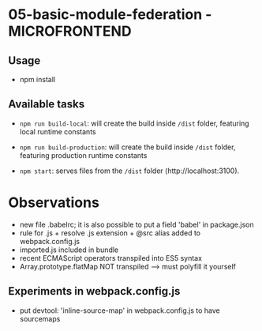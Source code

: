 # 05-basic-module-federation - MICROFRONTEND

## Usage

- npm install

## Available tasks

- `npm run build-local`: will create the build inside `/dist` folder, featuring local runtime constants

- `npm run build-production`: will create the build inside `/dist` folder, featuring production runtime constants

- `npm start`: serves files from the `/dist` folder (http://localhost:3100).

# Observations

- new file .babelrc; it is also possible to put a field 'babel' in package.json
- rule for .js + resolve .js extension + @src alias added to webpack.config.js
- imported.js included in bundle
- recent ECMAScript operators transpiled into ES5 syntax
- Array.prototype.flatMap NOT transpiled -->  must polyfill it yourself

## Experiments in webpack.config.js

- put devtool: 'inline-source-map' in webpack.config.js to have sourcemaps

